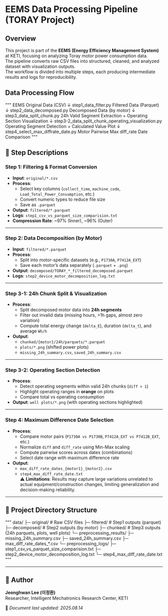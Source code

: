 # EEMS Data Processing Pipeline (TORAY Project)
## Overview
This project is part of the **EEMS (Energy Efficiency Management System)** at KETI, focusing on analyzing Toray motor power consumption data.  
The pipeline converts raw CSV files into structured, cleaned, and analyzed dataset with visualization outputs.  
The workflow is divided into multiple steps, each producing intermediate results and logs for reproducibility.  

## Data Processing Flow
"""
EEMS Original Data (CSV)
   ↓ step1_data_filter.py
      Filtered Data (Parquet)
   ↓ step2_data_decomposed.py
      Decomposed Data (by motor)
   ↓ step3_data_split_chunk.py
      24h Valid Segment Extraction + Operating Section Visualization
   ↓ step3-2_data_split_chunk_operating_visualization.py
      Operating Segment Detection + Calculated Value Plot
   ↓ step4_select_max_diffrate_date.py
      Motor Pairwise Max diff_rate Date Comparison
"""



## 📝 Step Descriptions

### **Step 1: Filtering & Format Conversion**
- **Input**: `original/*.csv`  
- **Process**:
  - Select key columns (`collect_time`, `machine_code`, `Load_Total_Power_Consumption`, etc.)
  - Convert numeric types to reduce file size
  - Save as `.parquet`
- **Output**: `filtered/*.parquet`  
- **Logs**: `step1_csv_vs_parquet_size_comparision.txt`  
- **Compression Rate**: ~97% (Inner), ~96% (Outer)  

---

### **Step 2: Data Decomposition (by Motor)**
- **Input**: `filtered/*.parquet`  
- **Process**:
  - Split into motor-specific datasets (e.g., `P1730A`, `P7412A_EXT`)
  - Save each motor’s data separately (`.parquet` + `.png`)  
- **Output**: `decomposed/TORAY_*_filtered_decomposed.parquet`  
- **Logs**: `step2_device_motor_decomposition_log.txt`  

---

### **Step 3-1: 24h Chunk Split & Visualization**
- **Process**:
  - Split decomposed motor data into **24h segments**
  - Filter out invalid data (missing hours, >1h gaps, almost zero variation)
  - Compute total energy change (`delta_E`), duration (`delta_t`), and average `Wh/h`
- **Output**:
  - `chunked/{motor}/24h/parquets/*.parquet`
  - `plots/*.png` (shifted power plots)
  - `missing_24h_summary.csv`, `saved_24h_summary.csv`

---

### **Step 3-2: Operating Section Detection**
- **Process**:
  - Detect operating segments within valid 24h chunks (`diff > 1`)
  - Highlight operating ranges in **orange** on plots
  - Compare total vs operating consumption
- **Output**: `well plots/*.png` (with operating sections highlighted)

---

### **Step 4: Maximum Difference Date Selection**
- **Process**:
  - Compare motor pairs (`P1730A vs P1730B`, `P7412A_EXT vs P7412B_EXT`, etc.)
  - Normalize `diff` and `diff_rate` using Min-Max scaling
  - Compute pairwise scores across dates (combinations)
  - Select date range with maximum difference rate
- **Output**:
  - `max_diff_rate_dates_{motor1}_{motor2}.csv`
  - `step4_max_diff_rate_date.txt`  
⚠️ **Limitations**: Results may capture large variations unrelated to actual equipment/construction changes, limiting generalization and decision-making reliability.

---

## 📂 Project Directory Structure
"""
data/
├─ original/ # Raw CSV files
├─ filtered/ # Step1 outputs (parquet)
├─ decomposed/ # Step2 outputs (by motor)
├─ chunked/ # Step3 outputs (24h parquets, plots, well plots)
└─ preprocessing_results/
├─ missing_24h_summary.csv
├─ saved_24h_summary.csv
├─ max_diff_rate_dates_*.csv
└─ preprocessing_logs/
├─ step1_csv_vs_parquet_size_comparision.txt
├─ step2_device_motor_decomposition_log.txt
└─ step4_max_diff_rate_date.txt
"""

---

## 👤 Author
**Jeonghwan Lee (이정환)**  
Researcher, Intelligent Mechatronics Research Center, KETI  

📅 *Document last updated: 2025.08.14*



